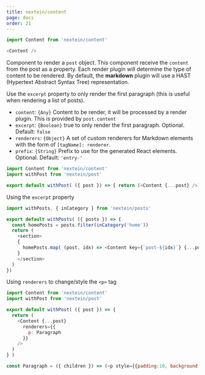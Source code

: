 ```yaml
---
title: nextein/content
page: docs
order: 21
---
```


```js
import Content from 'nextein/content'

<Content />
```

Component to render a `post` object. This component receive the `content` from the post as a property.
Each render plugin will determine the type of content to be rendered. By default, the **markdown** plugin will use a HAST (Hypertext Abstract Syntax Tree) representation.  

Use the `excerpt` property to only render the first paragraph (this is useful when rendering a list of posts).

- `content`: `{Any}` Content to be render, it will be processed by a render plugin. This is provided by `post.content`
- `excerpt`: `{Boolean}` true to only render the first paragraph. Optional. Default: `false`
- `renderers`: `{Object}` A set of custom renderers for Markdown elements with the form of `[tagName]: renderer`.
- `prefix`: `{String}` Prefix to use for the generated React elements. Optional. Default: `'entry-'`


```js
import Content from 'nextein/content'
import withPost from 'nextein/post'

export default withPost( ({ post }) => { return (<Content {...post} />) } )

```

Using the `excerpt` property

```js
import withPosts, { inCategory } from 'nextein/posts'

export default withPosts( ({ posts }) => { 
  const homePosts = posts.filter(inCategory('home'))
  return (
    <section>
    {
      homePosts.map( (post, idx) => <Content key={`post-${idx}`} {...post} excerpt/> )
    }
    </section>
  )
})

```

Using `renderers` to change/style the `<p>` tag

```js
import Content from 'nextein/content'
import withPost from 'nextein/post'

export default withPost( ({ post }) => { 
  return (
    <Content {...post} 
      renderers={{
        p: Paragraph 
      }}
    />
  ) 
} )

const Paragraph = ({ children }) => (<p style={{padding:10, background: 'silver'}}> { children } </p> )

```